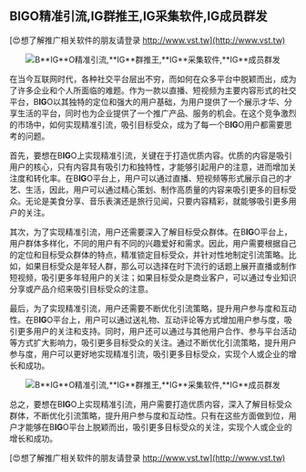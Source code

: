 ## **B**IG**O精准引流,**IG**群推王,**IG**采集软件,**IG**成员群发**

[😍想了解推广相关软件的朋友请登录 http://www.vst.tw](http://www.vst.tw)

 <center><img src="https://vst.tw/MP4/tuiguang/png/3.png" alt="B**IG**O精准引流,**IG**群推王,**IG**采集软件,**IG**成员群发"></center>

在当今互联网时代，各种社交平台层出不穷，而如何在众多平台中脱颖而出，成为了许多企业和个人所面临的难题。作为一款以直播、短视频为主要内容形式的社交平台，B**IG**O以其独特的定位和强大的用户基础，为用户提供了一个展示才华、分享生活的平台，同时也为企业提供了一个推广产品、服务的机会。在这个竞争激烈的市场中，如何实现精准引流，吸引目标受众，成为了每一个B**IG**O用户都需要思考的问题。

首先，要想在B**IG**O上实现精准引流，关键在于打造优质内容。优质的内容是吸引用户的核心，只有内容具有吸引力和独特性，才能够引起用户的注意，进而增加关注度和转化率。在B**IG**O平台上，用户可以通过直播、短视频等形式展示自己的才艺、生活，因此，用户可以通过精心策划、制作高质量的内容来吸引更多的目标受众。无论是美食分享、音乐表演还是旅行见闻，只要内容精彩，就能够吸引更多用户的关注。

其次，为了实现精准引流，用户还需要深入了解目标受众群体。在B**IG**O平台上，用户群体多样化，不同的用户有不同的兴趣爱好和需求。因此，用户需要根据自己的定位和目标受众群体的特点，精准锁定目标受众，并针对性地制定引流策略。比如，如果目标受众是年轻人群，那么可以选择在时下流行的话题上展开直播或制作短视频，吸引更多年轻用户的关注；如果目标受众是商业客户，可以通过专业知识分享或产品介绍来吸引目标受众的注意。

最后，为了实现精准引流，用户还需要不断优化引流策略，提升用户参与度和互动性。在B**IG**O平台上，用户可以通过送礼物、互动评论等方式增加用户参与度，吸引更多用户的关注和支持。同时，用户还可以通过与其他用户合作、参与平台活动等方式扩大影响力，吸引更多目标受众的关注。通过不断优化引流策略，提升用户参与度，用户可以更好地实现精准引流，吸引更多目标受众，实现个人或企业的增长和成功。

 <center><img src="https://vst.tw/MP4/tuiguang/png/4.png" alt="B**IG**O精准引流,**IG**群推王,**IG**采集软件,**IG**成员群发"></center>

总之，要想在B**IG**O上实现精准引流，用户需要打造优质内容，深入了解目标受众群体，不断优化引流策略，提升用户参与度和互动性。只有在这些方面做到位，用户才能够在B**IG**O平台上脱颖而出，吸引更多目标受众的关注，实现个人或企业的增长和成功。

[😍想了解推广相关软件的朋友请登录 http://www.vst.tw](http://www.vst.tw)



